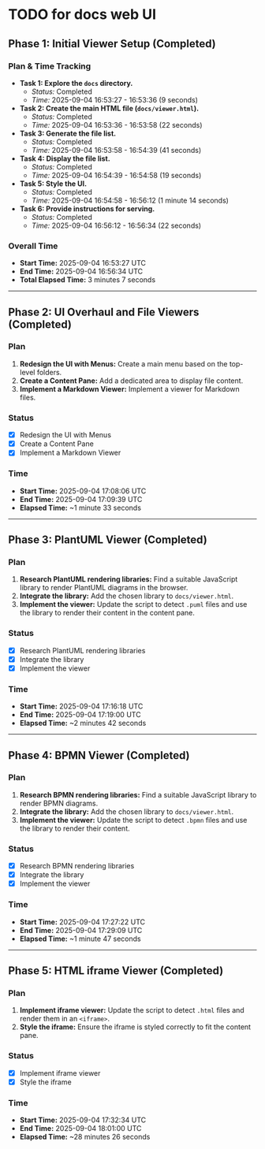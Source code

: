 # TODO for docs web UI

## Phase 1: Initial Viewer Setup (Completed)

### Plan & Time Tracking

-   **Task 1: Explore the `docs` directory.**
    -   *Status:* Completed
    -   *Time:* 2025-09-04 16:53:27 - 16:53:36 (9 seconds)
-   **Task 2: Create the main HTML file (`docs/viewer.html`).**
    -   *Status:* Completed
    -   *Time:* 2025-09-04 16:53:36 - 16:53:58 (22 seconds)
-   **Task 3: Generate the file list.**
    -   *Status:* Completed
    -   *Time:* 2025-09-04 16:53:58 - 16:54:39 (41 seconds)
-   **Task 4: Display the file list.**
    -   *Status:* Completed
    -   *Time:* 2025-09-04 16:54:39 - 16:54:58 (19 seconds)
-   **Task 5: Style the UI.**
    -   *Status:* Completed
    -   *Time:* 2025-09-04 16:54:58 - 16:56:12 (1 minute 14 seconds)
-   **Task 6: Provide instructions for serving.**
    -   *Status:* Completed
    -   *Time:* 2025-09-04 16:56:12 - 16:56:34 (22 seconds)

### Overall Time

-   **Start Time:** 2025-09-04 16:53:27 UTC
-   **End Time:** 2025-09-04 16:56:34 UTC
-   **Total Elapsed Time:** 3 minutes 7 seconds

---

## Phase 2: UI Overhaul and File Viewers (Completed)

### Plan

1.  **Redesign the UI with Menus:** Create a main menu based on the top-level folders.
2.  **Create a Content Pane:** Add a dedicated area to display file content.
3.  **Implement a Markdown Viewer:** Implement a viewer for Markdown files.

### Status

-   [x] Redesign the UI with Menus
-   [x] Create a Content Pane
-   [x] Implement a Markdown Viewer

### Time

-   **Start Time:** 2025-09-04 17:08:06 UTC
-   **End Time:** 2025-09-04 17:09:39 UTC
-   **Elapsed Time:** ~1 minute 33 seconds

---

## Phase 3: PlantUML Viewer (Completed)

### Plan

1.  **Research PlantUML rendering libraries:** Find a suitable JavaScript library to render PlantUML diagrams in the browser.
2.  **Integrate the library:** Add the chosen library to `docs/viewer.html`.
3.  **Implement the viewer:** Update the script to detect `.puml` files and use the library to render their content in the content pane.

### Status

-   [x] Research PlantUML rendering libraries
-   [x] Integrate the library
-   [x] Implement the viewer

### Time

-   **Start Time:** 2025-09-04 17:16:18 UTC
-   **End Time:** 2025-09-04 17:19:00 UTC
-   **Elapsed Time:** ~2 minutes 42 seconds

---

## Phase 4: BPMN Viewer (Completed)

### Plan

1.  **Research BPMN rendering libraries:** Find a suitable JavaScript library to render BPMN diagrams.
2.  **Integrate the library:** Add the chosen library to `docs/viewer.html`.
3.  **Implement the viewer:** Update the script to detect `.bpmn` files and use the library to render their content.

### Status

-   [x] Research BPMN rendering libraries
-   [x] Integrate the library
-   [x] Implement the viewer

### Time

-   **Start Time:** 2025-09-04 17:27:22 UTC
-   **End Time:** 2025-09-04 17:29:09 UTC
-   **Elapsed Time:** ~1 minute 47 seconds

---

## Phase 5: HTML iframe Viewer (Completed)

### Plan

1.  **Implement iframe viewer:** Update the script to detect `.html` files and render them in an `<iframe>`.
2.  **Style the iframe:** Ensure the iframe is styled correctly to fit the content pane.

### Status

-   [x] Implement iframe viewer
-   [x] Style the iframe

### Time

-   **Start Time:** 2025-09-04 17:32:34 UTC
-   **End Time:** 2025-09-04 18:01:00 UTC
-   **Elapsed Time:** ~28 minutes 26 seconds
